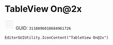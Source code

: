 # TableView On@2x
![](/img/TableView%20On@2x.png)
GUID: `3118896018684961726`
```
EditorGUIUtility.IconContent("TableView On@2x")
```
